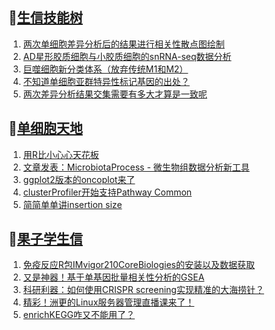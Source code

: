 ## 📝[生信技能树](https://github.com/ixxmu/mp_duty/issues?q=label%3A%E7%94%9F%E4%BF%A1%E6%8A%80%E8%83%BD%E6%A0%91+is%3Aclosed)
<!-- 1issueTable -->

1. [两次单细胞差异分析后的结果进行相关性散点图绘制](https://github.com/ixxmu/mp_duty/issues/3841) 
2. [AD星形胶质细胞与小胶质细胞的snRNA-seq数据分析](https://github.com/ixxmu/mp_duty/issues/3840) 
3. [巨噬细胞新分类体系（放弃传统M1和M2）](https://github.com/ixxmu/mp_duty/issues/3839) 
4. [不知道单细胞亚群特异性标记基因的出处？](https://github.com/ixxmu/mp_duty/issues/3838) 
5. [两次差异分析结果交集需要有多大才算是一致呢](https://github.com/ixxmu/mp_duty/issues/3835) 
<!-- 1issueTable -->
## 📝[单细胞天地](https://github.com/ixxmu/mp_duty/issues?q=label%3A%E5%8D%95%E7%BB%86%E8%83%9E%E5%A4%A9%E5%9C%B0+is%3Aclosed)
<!-- 2issueTable -->

1. [用R比小心心天花板](https://github.com/ixxmu/mp_duty/issues/3760) 
2. [文章发表：MicrobiotaProcess - 微生物组数据分析新工具](https://github.com/ixxmu/mp_duty/issues/3751) 
3. [ggplot2版本的oncoplot来了](https://github.com/ixxmu/mp_duty/issues/3701) 
4. [clusterProfiler开始支持Pathway Common](https://github.com/ixxmu/mp_duty/issues/3691) 
5. [简简单单讲insertion size](https://github.com/ixxmu/mp_duty/issues/3642) 
<!-- 2issueTable -->

## 📝[果子学生信](https://github.com/ixxmu/mp_duty/issues?q=label%3A%E6%9E%9C%E5%AD%90%E5%AD%A6%E7%94%9F%E4%BF%A1+is%3Aclosed)
<!-- 3issueTable -->

1. [免疫反应R包IMvigor210CoreBiologies的安装以及数据获取](https://github.com/ixxmu/mp_duty/issues/3795) 
2. [又是神器！基于单基因批量相关性分析的GSEA](https://github.com/ixxmu/mp_duty/issues/3772) 
3. [科研利器：如何使用CRISPR screening实现精准的大海捞针？](https://github.com/ixxmu/mp_duty/issues/3684) 
4. [精彩！洲更的Linux服务器管理直播课来了！](https://github.com/ixxmu/mp_duty/issues/3659) 
5. [enrichKEGG咋又不能用了？](https://github.com/ixxmu/mp_duty/issues/3499) 
<!-- 3issueTable -->
